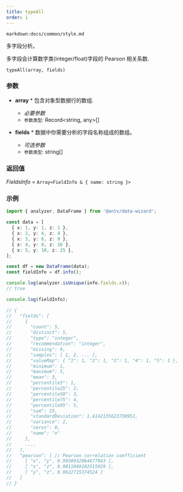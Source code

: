 ```yaml
---
title: typeAll
order: 1
---
```


`markdown:docs/common/style.md`

<div class="doc-md">

多字段分析。

多字段会计算数字类(integer/float)字段的 Pearson 相关系数.

```sign
typeAll(array, fields)
```

### 参数

* **array** * 包含对象型数据行的数组.
  * _必要参数_
  * `参数类型`: Record<string, any>[]

* **fields** * 数据中你需要分析的字段名称组成的数组。
  * _可选参数_
  * `参数类型`: string[]

### 返回值

*FieldsInfo* = `Array<FieldInfo & { name: string }>`

### 示例

```ts
import { analyzer, DataFrame } from '@antv/data-wizard';

const data = [
  { x: 1, y: 1, z: 1 },
  { x: 2, y: 4, z: 4 },
  { x: 3, y: 6, z: 9 },
  { x: 4, y: 8, z: 16 },
  { x: 5, y: 10, z: 25 },
];

const df = new DataFrame(data);
const fieldInfo = df.info();

console.log(analyzer.isUnique(info.fields.x));
// true

console.log(fieldInfo);

// {
//   "fields": [
//     {
//       "count": 5,
//       "distinct": 5,
//       "type": "integer",
//       "recommendation": "integer",
//       "missing": 0,
//       "samples": [ 1, 2, ... ],
//       "valueMap": { "1": 1, "2": 1, "3": 1, "4": 1, "5": 1 },
//       "minimum": 1,
//       "maximum": 5,
//       "mean": 3,
//       "percentile5": 1,
//       "percentile25": 2,
//       "percentile50": 3,
//       "percentile75": 4,
//       "percentile95": 5,
//       "sum": 15,
//       "standardDeviation": 1.4142135623730951,
//       "variance": 2,
//       "zeros": 0,
//       "name": "x"
//     },
//     ....
//   ],
//   "pearson": [ // Pearson correlation coefficient
//     [ "x", "y", 0.9958932064677043 ],
//     [ "x", "z", 0.9811049102515929 ],
//     [ "y", "z", 0.9622715374524 ]
//   ]
// }
```


</div>
